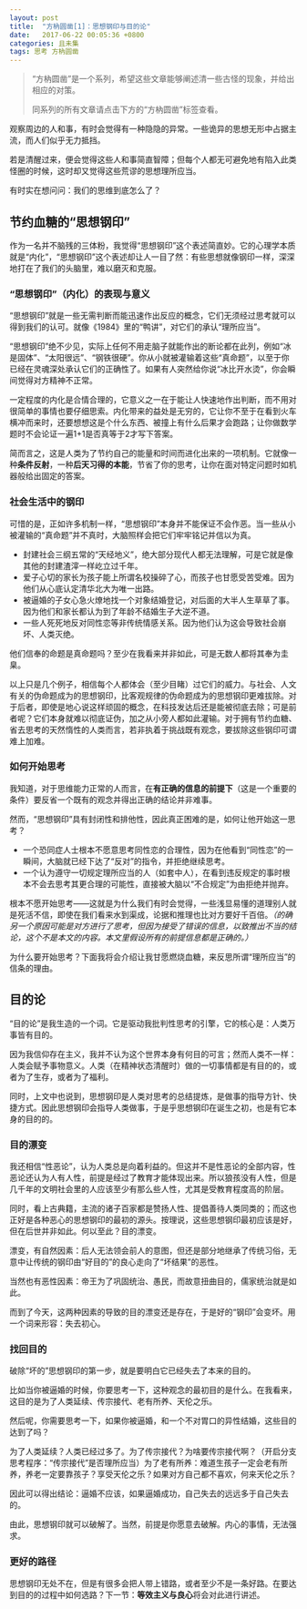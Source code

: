 ```yaml
---
layout: post
title:  "方枘圆凿[1]：思想钢印与目的论"
date:   2017-06-22 00:05:36 +0800
categories: 且未集
tags: 思考 方枘圆凿
---
```

 > “方枘圆凿”是一个系列，希望这些文章能够阐述清一些古怪的现象，并给出相应的对策。
 >
 > 同系列的所有文章请点击下方的“方枘圆凿”标签查看。

观察周边的人和事，有时会觉得有一种隐隐的异常。一些诡异的思想无形中占据主流，而人们似乎无力抵挡。

若是清醒过来，便会觉得这些人和事简直智障；但每个人都无可避免地有陷入此类怪圈的时候，这时却又觉得这些荒谬的思想理所应当。

有时实在想问问：我们的思维到底怎么了？

## 节约血糖的“思想钢印”

作为一名并不脑残的三体粉，我觉得“思想钢印”这个表述简直妙。它的心理学本质就是“内化”，“思想钢印”这个表述却让人一目了然：有些思想就像钢印一样，深深地打在了我们的头脑里，难以磨灭和克服。

### “思想钢印”（内化）的表现与意义

“思想钢印”就是一些无需判断而能迅速作出反应的概念，它们无须经过思考就可以得到我们的认可。就像《1984》里的“鸭讲”，对它们的承认“理所应当”。

“思想钢印”绝不少见，实际上任何不用走脑子就能作出的断论都在此列，例如“冰是固体”、“太阳很远”、“钢铁很硬”。你从小就被灌输着这些“真命题”，以至于你已经在灵魂深处承认它们的正确性了。如果有人突然给你说“冰比开水烫”，你会瞬间觉得对方精神不正常。

一定程度的内化是合情合理的，它意义之一在于能让人快速地作出判断，而不用对很简单的事情也要仔细思索。内化带来的益处是无穷的，它让你不至于在看到火车横冲而来时，还要想想这是个什么东西、被撞上有什么后果才会跑路；让你做数学题时不会论证一遍1+1是否真等于2才写下答案。

简而言之，这是人类为了节约自己的能量和时间而进化出来的一项机制。它就像一种**条件反射**，一种**后天习得的本能**，节省了你的思考，让你在面对特定问题时如机器般给出固定的答案。

### 社会生活中的钢印

可惜的是，正如许多机制一样，“思想钢印”本身并不能保证不会作恶。当一些从小被灌输的“真命题”并不真时，大脑照样会把它们牢牢铭记并信以为真。

 - 封建社会三纲五常的“天经地义”，绝大部分现代人都无法理解，可是它就是像其他的封建渣滓一样屹立过千年。
 - 爱子心切的家长为孩子能上所谓名校操碎了心，而孩子也甘愿受苦受难。因为他们从心底认定清华北大为唯一出路。
 - 被逼婚的子女心急火燎地找一个对象结婚登记，对后面的大半人生草草了事。因为他们和家长都认为到了年龄不结婚生子大逆不道。
 - 一些人死死地反对同性恋等非传统情感关系。因为他们认为这会导致社会崩坏、人类灭绝。

他们信奉的命题是真命题吗？至少在我看来并非如此，可是无数人都将其奉为圭臬。

以上只是几个例子，相信每个人都体会（至少目睹）过它们的威力。与社会、人文有关的伪命题成为的思想钢印，比客观规律的伪命题成为的思想钢印更难拔除。对于后者，即使是地心说这样顽固的概念，在科技发达后还是能被彻底去除；可是前者呢？它们本身就难以彻底证伪，加之从小旁人都如此灌输。对于拥有节约血糖、省去思考的天然惰性的人类而言，若非执着于挑战既有观念，要拔除这些钢印可谓难上加难。

### 如何开始思考

我知道，对于思维能力正常的人而言，在**有正确的信息的前提下**（这是一个重要的条件）要反省一个既有的观念并得出正确的结论并非难事。

然而，“思想钢印”具有封闭性和排他性，因此真正困难的是，如何让他开始这一思考？

 - 一个恐同症人士根本不愿意思考同性恋的合理性，因为在他看到“同性恋”的一瞬间，大脑就已经下达了“反对”的指令，并拒绝继续思考。
 - 一个认为遵守一切规定理所应当的人（如套中人），在看到违反规定的事时根本不会去思考其更合理的可能性，直接被大脑以“不合规定”为由拒绝并抛弃。

根本不愿开始思考——这就是为什么我们有时会觉得，一些浅显易懂的道理别人就是死活不信，即使在我们看来水到渠成，论据和推理也比对方要好千百倍。*（的确另一个原因可能是对方进行了思考，但因为接受了错误的信息，以致推出不当的结论，这个不是本文的内容。本文里假设所有的前提信息都是正确的。）*

为什么要开始思考？下面我将会介绍让我甘愿燃烧血糖，来反思所谓“理所应当”的信条的理由。

## 目的论

“目的论”是我生造的一个词。它是驱动我批判性思考的引擎，它的核心是：人类万事皆有目的。

因为我信仰存在主义，我并不认为这个世界本身有何目的可言；然而人类不一样：人类会赋予事物意义。人类（在精神状态清醒时）做的一切事情都是有目的的，或者为了生存，或者为了福利。

同时，上文中也说到，思想钢印是人类对思考的总结提炼，是做事的指导方针、快捷方式。因此思想钢印会指导人类做事，于是乎思想钢印在诞生之初，也是有它本身的目的的。

### 目的漂变

我还相信“性恶论”，认为人类总是向着利益的。但这并不是性恶论的全部内容，性恶论还认为人有人性，前提是经过了教育才能体现出来。所以狼孩没有人性，但是几千年的文明社会里的人应该至少有那么些人性，尤其是受教育程度高的阶层。

同时，看上古典籍，主流的诸子百家都是赞扬人性、提倡善待人类同类的；而这也正好是各种恶心的思想钢印的最初的源头。按理说，这些思想钢印最初应该是好，但在后世并非如此。何以至此？目的漂变。

漂变，有自然因素：后人无法领会前人的意图，但还是部分地继承了传统习俗，无意中让传统的钢印由“好目的”的良心走向了“坏结果”的恶性。

当然也有恶性因素：帝王为了巩固统治、愚民，而故意扭曲目的，儒家统治就是如此。

而到了今天，这两种因素的导致的目的漂变还是存在，于是好的“钢印”会变坏。用一个词来形容：失去初心。

### 找回目的

破除“坏的”思想钢印的第一步，就是要明白它已经失去了本来的目的。

比如当你被逼婚的时候，你要思考一下，这种观念的最初目的是什么。在我看来，这目的是为了人类延续、传宗接代、老有所养、天伦之乐。

然后呢，你需要思考一下，如果你被逼婚，和一个不对胃口的异性结婚，这些目的达到了吗？

为了人类延续？人类已经过多了。为了传宗接代？为啥要传宗接代啊？（开启分支思考程序：“传宗接代”是否理所应当）为了老有所养：难道生孩子一定会老有所养，养老一定要靠孩子？享受天伦之乐？如果对方自己都不喜欢，何来天伦之乐？

因此可以得出结论：逼婚不应该，如果逼婚成功，自己失去的远远多于自己失去的。

由此，思想钢印就可以破解了。当然，前提是你愿意去破解。内心的事情，无法强求。

### 更好的路径

思想钢印无处不在，但是有很多会把人带上错路，或者至少不是一条好路。在要达到目的的过程中如何选路？下一节：**等效主义与良心**将会对此进行讲述。